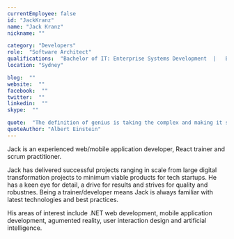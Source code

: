 ```yaml
---
currentEmployee: false
id: "JackKranz"
name: "Jack Kranz"
nickname: ""

category: "Developers"
role:  "Software Architect"
qualifications:  "Bachelor of IT: Enterprise Systems Development  |   Bachelor of Business: Management"
location: "Sydney"

blog:  ""
website:  ""
facebook:  ""
twitter:  ""
linkedin:  ""
skype:  ""

quote:  "The definition of genius is taking the complex and making it simple."
quoteAuthor: "Albert Einstein"
---
```


Jack is an experienced web/mobile application developer, React trainer and scrum practitioner.  

Jack has delivered successful projects ranging in scale from large digital transformation projects to minimum viable products for tech startups. He has a keen eye for detail, a drive for results and strives for quality and robustnes. Being a trainer/developer means Jack is always familiar with latest technologies and best practices.   

His areas of interest include .NET web development, mobile application development, agumented reality, user interaction design and artificial intelligence.  
